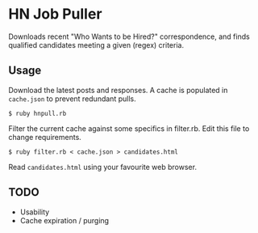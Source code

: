 # HN Job Puller

Downloads recent "Who Wants to be Hired?" correspondence, and finds qualified candidates meeting a given (regex) criteria.

## Usage

Download the latest posts and responses. A cache is populated in `cache.json` to prevent redundant pulls.

```
$ ruby hnpull.rb
```

Filter the current cache against some specifics in filter.rb. Edit this file to change requirements.

```
$ ruby filter.rb < cache.json > candidates.html
```

Read `candidates.html` using your favourite web browser.

## TODO

 * Usability
 * Cache expiration / purging
